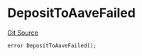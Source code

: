 # DepositToAaveFailed
[Git Source](https://github.com/SyncCode2017/yield-aggregator-hh/blob/9547b64ff0dde35cf66a54081393a0499b5c1eda/contracts/YieldAggregator.sol)


```solidity
error DepositToAaveFailed();
```

